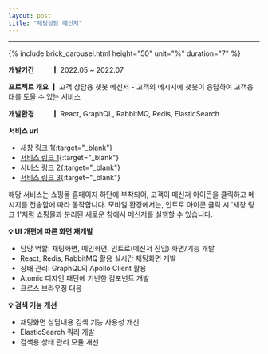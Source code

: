 ```yaml
---
layout: post
title: "채팅상담 메신저"
---
```


---

{% include brick_carousel.html height="50" unit="%" duration="7" %}
<!-- {% include carousel.html height="50" unit="%" duration="7" %} -->
**개발기간 　　 ┃** 2022.05 ~ 2022.07

**프로젝트 개요 ┃** 고객 상담용 챗봇 메신저 - 고객의 메시지에 챗봇이 응답하여 고객응대를 도울 수 있는 서비스

**개발환경 　　 ┃** React, GraphQL, RabbitMQ, Redis, ElasticSearch

**서비스 url** 
- [새창 링크 1](https://chat.brickchat.co.kr/chat/c13977f0-e4bf-43d7-ba0a-426a30fe5907){:target="_blank"}
- [서비스 링크 1](https://smarthippo.kr/){:target="_blank"}
- [서비스 링크 2](https://www.moccasom.co.kr/){:target="_blank"}
- [서비스 링크 3](https://fromdayone.co.kr/){:target="_blank"}

해당 서비스는 쇼핑몰 홈페이지 하단에 부착되어, 고객이 메신저 아이콘을 클릭하고 메시지를 전송함에 따라 동작합니다.
모바일 환경에서는, 인트로 아이콘 클릭 시 '새창 링크 1'처럼  쇼핑몰과 분리된 새로운 창에서 메신저를 실행할 수 있습니다.


**💡 UI 개편에 따른 화면 재개발** 

- 담당 역할: 
채팅화면, 메인화면, 인트로(메신저 진입) 화면/기능 개발
- React, Redis, RabbitMQ 활용 실시간 채팅화면 개발
- 상태 관리: GraphQL의 Apollo Client 활용
- Atomic 디자인 패턴에 기반한 컴포넌트 개발
- 크로스 브라우징 대응

**💡 검색 기능 개선** 

- 채팅화면 상담내용 검색 기능 사용성 개선
- ElasticSearch 쿼리 개발
- 검색용 상태 관리 모듈 개선

<!-- React와 GraphQL의 ApolloClient를 통해 상태를 관리하고 ElasticSearch  -->



